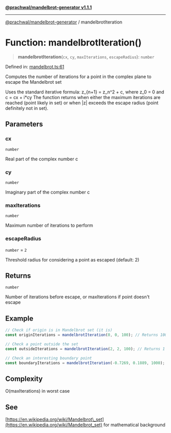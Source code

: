[**@prachwal/mandelbrot-generator v1.1.1**](../README.md)

***

[@prachwal/mandelbrot-generator](../globals.md) / mandelbrotIteration

# Function: mandelbrotIteration()

> **mandelbrotIteration**(`cx`, `cy`, `maxIterations`, `escapeRadius`): `number`

Defined in: [mandelbrot.ts:61](https://github.com/prachwal/mandelbrot-generator/blob/da157e1b866785501d38ccb7552859d4482dd1a8/src/mandelbrot.ts#L61)

Computes the number of iterations for a point in the complex plane to escape the Mandelbrot set

Uses the standard iterative formula: z_{n+1} = z_n^2 + c, where z_0 = 0 and c = cx + i*cy
The function returns when either the maximum iterations are reached (point likely in set)
or when |z| exceeds the escape radius (point definitely not in set).

## Parameters

### cx

`number`

Real part of the complex number c

### cy

`number`

Imaginary part of the complex number c

### maxIterations

`number`

Maximum number of iterations to perform

### escapeRadius

`number` = `2`

Threshold radius for considering a point as escaped (default: 2)

## Returns

`number`

Number of iterations before escape, or maxIterations if point doesn't escape

## Example

```typescript
// Check if origin is in Mandelbrot set (it is)
const originIterations = mandelbrotIteration(0, 0, 100); // Returns 100

// Check a point outside the set
const outsideIterations = mandelbrotIteration(2, 2, 100); // Returns 1

// Check an interesting boundary point
const boundaryIterations = mandelbrotIteration(-0.7269, 0.1889, 1000);
```

## Complexity

O(maxIterations) in worst case

## See

[https://en.wikipedia.org/wiki/Mandelbrot\_set](https://en.wikipedia.org/wiki/Mandelbrot_set) for mathematical background
